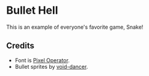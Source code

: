 # Bullet Hell

This is an example of everyone's favorite game, Snake!

## Credits

- Font is [Pixel Operator](https://www.dafont.com/pixel-operator.font).
- Bullet sprites by [void-dancer](https://void-dancer.itch.io/danmaku-sprite).
